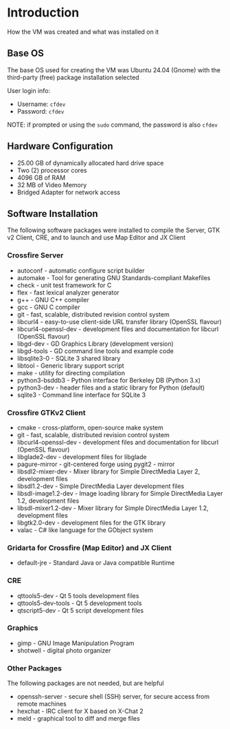 # Introduction

How the VM was created and what was installed on it

## Base OS

The base OS used for creating the VM was Ubuntu 24.04 (Gnome) with the third-party (free) package installation selected

User login info:
 * Username: `cfdev`
 * Password: `cfdev`
 
 NOTE: if prompted or using the `sudo` command, the password is also `cfdev`

## Hardware Configuration

 * 25.00 GB of dynamically allocated hard drive space
 * Two (2) processor cores
 * 4096 GB of RAM
 * 32 MB of Video Memory
 * Bridged Adapter for network access

## Software Installation

The following software packages were installed to compile the Server, GTK v2 Client, CRE, and to launch and use Map Editor and JX Client

### Crossfire Server

 * autoconf - automatic configure script builder 
 * automake - Tool for generating GNU Standards-compliant Makefiles 
 * check - unit test framework for C 
 * flex - fast lexical analyzer generator 
 * g++ - GNU C++ compiler 
 * gcc - GNU C compiler 
 * git - fast, scalable, distributed revision control system 
 * libcurl4 - easy-to-use client-side URL transfer library (OpenSSL flavour) 
 * libcurl4-openssl-dev - development files and documentation for libcurl (OpenSSL flavour) 
 * libgd-dev - GD Graphics Library (development version) 
 * libgd-tools - GD command line tools and example code 
 * libsqlite3-0 - SQLite 3 shared library 
 * libtool - Generic library support script 
 * make - utility for directing compilation 
 * python3-bsddb3 - Python interface for Berkeley DB (Python 3.x) 
 * python3-dev - header files and a static library for Python (default) 
 * sqlite3 - Command line interface for SQLite 3 

### Crossfire GTKv2 Client

 * cmake - cross-platform, open-source make system 
 * git - fast, scalable, distributed revision control system 
 * libcurl4-openssl-dev - development files and documentation for libcurl (OpenSSL flavour) 
 * libglade2-dev - development files for libglade 
 * pagure-mirror - git-centered forge using pygit2 - mirror
 * libsdl2-mixer-dev - Mixer library for Simple DirectMedia Layer 2, development files 
 * libsdl1.2-dev - Simple DirectMedia Layer development files 
 * libsdl-image1.2-dev - Image loading library for Simple DirectMedia Layer 1.2, development files 
 * libsdl-mixer1.2-dev - Mixer library for Simple DirectMedia Layer 1.2, development files 
 * libgtk2.0-dev - development files for the GTK library
 * valac - C# like language for the GObject system 

### Gridarta for Crossfire (Map Editor) and JX Client

 * default-jre - Standard Java or Java compatible Runtime 

### CRE

 * qttools5-dev - Qt 5 tools development files
 * qttools5-dev-tools - Qt 5 development tools 
 * qtscript5-dev - Qt 5 script development files 

### Graphics

 * gimp - GNU Image Manipulation Program
 * shotwell - digital photo organizer

### Other Packages

The following packages are not needed, but are helpful

 * openssh-server - secure shell (SSH) server, for secure access from remote machines
 * hexchat - IRC client for X based on X-Chat 2
 * meld - graphical tool to diff and merge files

